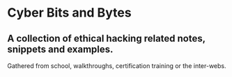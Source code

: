 
# Cyber Bits and Bytes
## A collection of ethical hacking related notes, snippets and examples.

Gathered from school, walkthroughs, certification training or the inter-webs.


